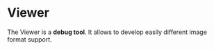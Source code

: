 # Viewer

The Viewer is a **debug tool**. It allows to develop easily different image format support.
